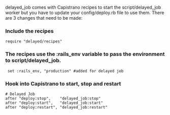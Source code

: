delayed_job comes with Capistrano recipes to start the script/delayed_job worker but you have to update your config/deploy.rb file to use them. There are 3 changes that need to be made:

### Include the recipes  

    require "delayed/recipes"  

### The recipes use the :rails_env variable to pass the environment to script/delayed_job.   
     set :rails_env, "production" #added for delayed job  

### Hook into Capistrano to start, stop and restart  

    # Delayed Job  
    after "deploy:stop",    "delayed_job:stop"  
    after "deploy:start",   "delayed_job:start"  
    after "deploy:restart", "delayed_job:restart"  
